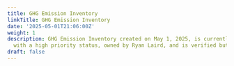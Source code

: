 ```yaml
---
title: GHG Emission Inventory
linkTitle: GHG Emission Inventory
date: '2025-05-01T21:06:00Z'
weight: 1
description: GHG Emission Inventory created on May 1, 2025, is currently in review
  with a high priority status, owned by Ryan Laird, and is verified but not yet published.
draft: false
---
```



<!-- Unsupported block type: child_database -->